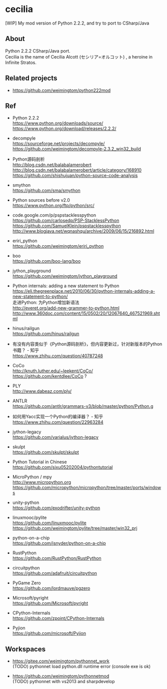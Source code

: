 ﻿# cecilia
[WIP] My mod version of Python 2.2.2, and try to port to CSharp/Java

## About  
Python 2.2.2 CSharp/Java port.   
Cecilia is the name of Cecilia Alcott (セシリア=オルコット) , a heroine in Infinite Stratos.  

## Related projects  
* https://github.com/weimingtom/python222mod  

## Ref  
* Python 2.2.2  
https://www.python.org/downloads/source/  
https://www.python.org/download/releases/2.2.2/  

* decompyle  
https://sourceforge.net/projects/decompyle/  
https://github.com/weimingtom/decompyle-2.3.2_win32_build  

* Python源码剖析  
http://blog.csdn.net/balabalamerobert  
http://blog.csdn.net/balabalamerobert/article/category/168910  
https://github.com/shishujuan/python-source-code-analysis  

* smython  
https://github.com/sma/smython  

* Python sources before v2.0  
https://www.python.org/ftp/python/src/  

* code.google.com/p/pspstacklesspython  
https://github.com/carlosedp/PSP-StacklessPython  
https://github.com/SamuelKlein/pspstacklesspython  
http://www.blogjava.net/wqnashqu/archive/2009/06/15/216892.html  

* eriri_python  
https://github.com/weimingtom/eriri_python  

* boo  
https://github.com/boo-lang/boo  

* jython_playground  
https://github.com/weimingtom/jython_playground  

* Python internals: adding a new statement to Python  
https://eli.thegreenplace.net/2010/06/30/python-internals-adding-a-new-statement-to-python/  
走进Python: 为Python增加新语法  
http://everet.org/add-new-grammer-to-python.html  
http://www.360doc.com/content/15/0502/20/12067640_467521969.shtml  

* hinus/railgun  
https://github.com/hinus/railgun  

* 有没有内容类似于《Python源码剖析》，但内容更新过，针对新版本的Python书籍？ - 知乎  
https://www.zhihu.com/question/40787248  

* CoCo  
http://knuth.luther.edu/~leekent/CoCo/  
https://github.com/kentdlee/CoCo ?

* PLY  
http://www.dabeaz.com/ply/  

* ANTLR  
https://github.com/antlr/grammars-v3/blob/master/python/Python.g  

* 如何用Yacc实现一个Python的编译器？ - 知乎  
https://www.zhihu.com/question/22963284  

* jython-legacy  
https://github.com/varialus/jython-legacy  

* skulpt  
https://github.com/skulpt/skulpt  

* Python Tutorial in Chinese  
https://github.com/sixu05202004/pythontutorial  

* MicroPython / mpy  
http://www.micropython.org  
https://github.com/micropython/micropython/tree/master/ports/windows  

* unity-python  
https://github.com/exodrifter/unity-python  

* linuxmooc/pylite  
https://github.com/linuxmooc/pylite  
https://github.com/weimingtom/pylite/tree/master/win32_prj  

* python-on-a-chip  
https://github.com/jsnyder/python-on-a-chip  

* RustPython  
https://github.com/RustPython/RustPython  

* circuitpython  
https://github.com/adafruit/circuitpython  

* PyGame Zero   
https://github.com/lordmauve/pgzero  

* Microsoft/pyright  
https://github.com/Microsoft/pyright  

* CPython-Internals  
https://github.com/zpoint/CPython-Internals  

* Pyjion  
https://github.com/microsoft/Pyjion  

## Workspaces  
* https://gitee.com/weimingtom/pythonnet_work  
(TODO) pythonnet load python.dll runtime error (console exe is ok)  

* https://github.com/weimingtom/pythonnetmod  
(TODO) pythonnet with vs2013 and sharpdevelop  
